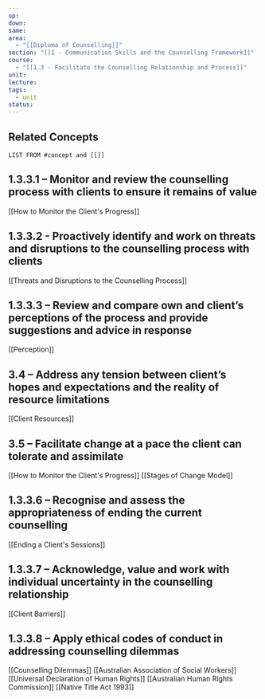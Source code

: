 ```yaml
---
up: 
down: 
same: 
area:
  - "[[Diploma of Counselling]]"
section: "[[1 - Communication Skills and the Counselling Framework]]"
course:
  - "[[1.3 - Facilitate the Counselling Relationship and Process]]"
unit: 
lecture: 
tags:
  - unit
status:
---
```

## Related Concepts
```dataview
LIST FROM #concept and [[]]
```

## 1.3.3.1 – Monitor and review the counselling process with clients to ensure it remains of value
[[How to Monitor the Client's Progress]]

## 1.3.3.2 - Proactively identify and work on threats and disruptions to the counselling process with clients
[[Threats and Disruptions to the Counselling Process]]

## 1.3.3.3 – Review and compare own and client’s perceptions of the process and provide suggestions and advice in response
[[Perception]]

## 3.4 – Address any tension between client’s hopes and expectations and the reality of resource limitations
[[Client Resources]]

## 3.5 – Facilitate change at a pace the client can tolerate and assimilate
[[How to Monitor the Client's Progress]]
[[Stages of Change Model]]

## 1.3.3.6 – Recognise and assess the appropriateness of ending the current counselling
[[Ending a Client's Sessions]]

## 1.3.3.7 – Acknowledge, value and work with individual uncertainty in the counselling relationship
[[Client Barriers]]

## 1.3.3.8 – Apply ethical codes of conduct in addressing counselling dilemmas
[[Counselling Dilemmas]]
[[Australian Association of Social Workers]]
[[Universal Declaration of Human Rights]]
[[Australian Human Rights Commission]]
[[Native Title Act 1993]]
